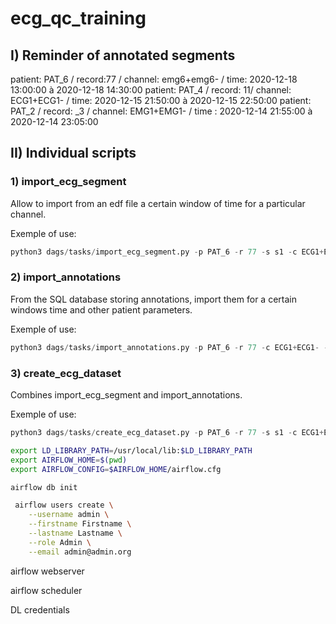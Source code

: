# ecg_qc_training


## I) Reminder of annotated segments

patient: PAT_6 / record:77 / channel: emg6+emg6- / time: 2020-12-18 13:00:00 à 2020-12-18 14:30:00
patient: PAT_4 / record: 11/ channel: ECG1+ECG1- / time: 2020-12-15 21:50:00 à 2020-12-15 22:50:00
patient: PAT_2 / record: _3 / channel:  EMG1+EMG1- / time : 2020-12-14 21:55:00 à 2020-12-14 23:05:00


## II) Individual scripts

### 1) import_ecg_segment

Allow to import from an edf file a certain window of time for a particular channel.

Exemple of use:
```python
python3 dags/tasks/import_ecg_segment.py -p PAT_6 -r 77 -s s1 -c ECG1+ECG1- -st '2020-12-18 13:00:00' -et '2020-12-18 14:30:00'
```

### 2) import_annotations

From the SQL database storing annotations, import them for a certain windows time and other patient parameters.

Exemple of use:
```python
python3 dags/tasks/import_annotations.py -p PAT_6 -r 77 -c ECG1+ECG1- -ids 2,3,4 -st '2020-12-18 13:00:00' -et '2020-12-18 14:30:00'
```

### 3) create_ecg_dataset

Combines import_ecg_segment and import_annotations.

Exemple of use:
```python
python3 dags/tasks/create_ecg_dataset.py -p PAT_6 -r 77 -s s1 -c ECG1+ECG1- -ids 2,3,4 -st '2020-12-18 13:00:00' -et '2020-12-18 14:30:00'
```


```bash
export LD_LIBRARY_PATH=/usr/local/lib:$LD_LIBRARY_PATH
export AIRFLOW_HOME=$(pwd)
export AIRFLOW_CONFIG=$AIRFLOW_HOME/airflow.cfg
```

```bash
airflow db init
```

```bash
 airflow users create \
    --username admin \
    --firstname Firstname \
    --lastname Lastname \
    --role Admin \
    --email admin@admin.org
```

airflow webserver

airflow scheduler

DL credentials
